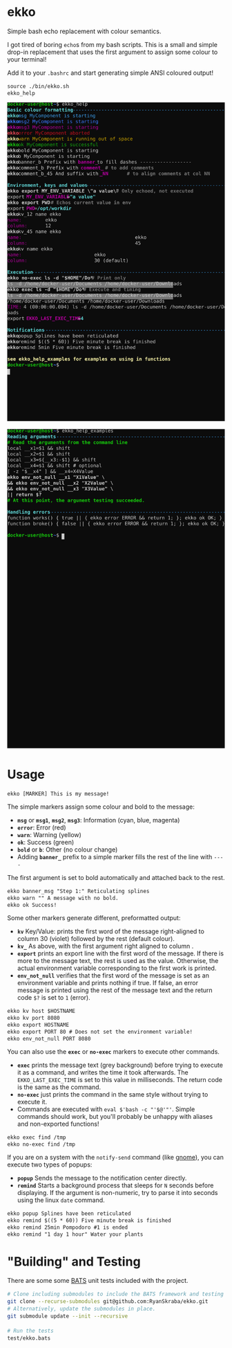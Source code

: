 ekko
==============================================================================

Simple bash echo replacement with colour semantics.

I got tired of boring `echo`s from my bash scripts.  This is a small and simple drop-in replacement that uses the first argument to assign some colour to your terminal!

Add it to your `.bashrc` and start generating simple ANSI coloured output!

```
source ./bin/ekko.sh
ekko_help
```

![ekko_help terminal capture](./doc/ekko_help.svg)

![ekko_help_examples terminal capture](./doc/ekko_help_examples.svg)

Usage
==============================================================================

```
ekko [MARKER] This is my message!
```

The simple markers assign some colour and bold to the message:
* __`msg`__ or __`msg1`__, __`msg2`__, __`msg3`__: Information (cyan, blue, magenta)
* __`error`__: Error (red)
* __`warn`__: Warning (yellow)
* __`ok`__: Success (green)
* __`bold`__ or __`b`__: Other (no colour change)
* Adding __`banner_`__ prefix to a simple marker fills the rest of the line with `----`

The first argument is set to bold automatically and attached back to the rest.

```
ekko banner_msg "Step 1:" Reticulating splines
ekko warn "" A message with no bold.
ekko ok Success!
```

Some other markers generate different, preformatted output:
* __`kv`__ Key/Value: prints the first word of the message right-aligned to column 30 (violet) followed by the rest (default colour).
* __`kv_`<NN>__ As above, with the first argument right aligned to column <NN>.
* __`export`__ prints an export line with the first word of the message.  If there is more to the message text, the rest is used as the value.  Otherwise, the actual environment variable corresponding to the first work is printed. 
* __`env_not_null`__ verifies that the first word of the message is set as an environment variable and prints nothing if true.  If false, an error message is printed using the rest of the message text and the return code `$?` is set to `1` (error).

```
ekko kv host $HOSTNAME
ekko kv port 8080
ekko export HOSTNAME
ekko export PORT 80 # Does not set the environment variable!
ekko env_not_null PORT 8080
```

You can also use the __`exec`__ or __`no-exec`__ markers to execute other commands.
* __`exec`__ prints the message text (grey background) before trying to execute it as a command, and writes the time it took afterwards.  The `EKKO_LAST_EXEC_TIME` is set to this value in milliseconds.  The return code is the same as the command.
* __`no-exec`__ just prints the command in the same style without trying to execute it.
* Commands are executed with `eval $'bash -c "'$@'"'`.  Simple commands should work, but you'll probably be unhappy with aliases and non-exported functions!

```
ekko exec find /tmp
ekko no-exec find /tmp
```

If you are on a system with the `notify-send` command (like [gnome][notify-send]), you can execute two types of popups:
* __`popup`__ Sends the message to the notification center directly.
* __`remind`__ Starts a background process that sleeps for `N` seconds before displaying.  If the argument is non-numeric, try to parse it into seconds using the linux `date` command.

```
ekko popup Splines have been reticulated
ekko remind $((5 * 60)) Five minute break is finished
ekko remind 25min Pompodoro #1 is ended
ekko remind "1 day 1 hour" Water your plants
```

[notify-send]: https://developer.gnome.org/notification-spec/

"Building" and Testing
==============================================================================

There are some some [BATS](https://bats-core.readthedocs.io/en/stable/) unit tests included with the project.

```bash
# Clone including submodules to include the BATS framework and testing tools.
git clone --recurse-submodules git@github.com:RyanSkraba/ekko.git
# Alternatively, update the submodules in place.
git submodule update --init --recursive

# Run the tests
test/ekko.bats
```
